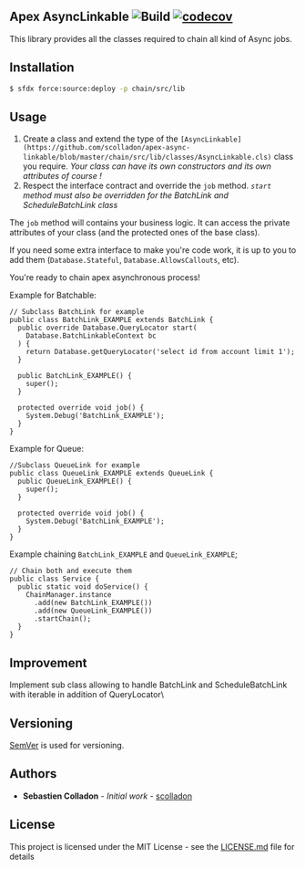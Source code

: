 ## Apex AsyncLinkable ![Build](https://github.com/scolladon/apex-async-linkable/actions/workflows/main.yml/badge.svg) [![codecov](https://codecov.io/gh/scolladon/apex-async-linkable/branch/master/graph/badge.svg?token=DFHDV3OCIS)](https://codecov.io/gh/scolladon/apex-async-linkable)

This library provides all the classes required to chain all kind of Async jobs.

## Installation

```bash
$ sfdx force:source:deploy -p chain/src/lib
```

## Usage

1. Create a class and extend the type of the `[AsyncLinkable](https://github.com/scolladon/apex-async-linkable/blob/master/chain/src/lib/classes/AsyncLinkable.cls)` class you require.
   _Your class can have its own constructors and its own attributes of course !_
2. Respect the interface contract and override the `job` method.
   _`start` method must also be overridden for the BatchLink and ScheduleBatchLink class_

The `job` method will contains your business logic. It can access the private attributes of your class (and the protected ones of the base class).

If you need some extra interface to make you're code work, it is up to you to add them (`Database.Stateful`, `Database.AllowsCallouts`, etc).

You're ready to chain apex asynchronous process!

Example for Batchable:

```apex
// Subclass BatchLink for example
public class BatchLink_EXAMPLE extends BatchLink {
  public override Database.QueryLocator start(
    Database.BatchLinkableContext bc
  ) {
    return Database.getQueryLocator('select id from account limit 1');
  }

  public BatchLink_EXAMPLE() {
    super();
  }

  protected override void job() {
    System.Debug('BatchLink_EXAMPLE');
  }
}
```

Example for Queue:

```apex
//Subclass QueueLink for example
public class QueueLink_EXAMPLE extends QueueLink {
  public QueueLink_EXAMPLE() {
    super();
  }

  protected override void job() {
    System.Debug('BatchLink_EXAMPLE');
  }
}
```

Example chaining `BatchLink_EXAMPLE` and `QueueLink_EXAMPLE`;

```apex
// Chain both and execute them
public class Service {
  public static void doService() {
    ChainManager.instance
      .add(new BatchLink_EXAMPLE())
      .add(new QueueLink_EXAMPLE())
      .startChain();
  }
}
```

## Improvement

Implement sub class allowing to handle BatchLink and ScheduleBatchLink with iterable in addition of QueryLocator\

## Versioning

[SemVer](http://semver.org/) is used for versioning.

## Authors

- **Sebastien Colladon** - _Initial work_ - [scolladon](https://github.com/scolladon)

## License

This project is licensed under the MIT License - see the [LICENSE.md](LICENSE.md) file for details
